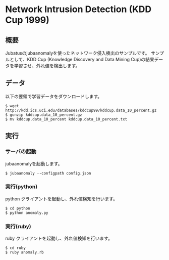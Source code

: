 # Network Intrusion Detection (KDD Cup 1999)

## 概要

Jubatusのjubaanomalyを使ったネットワーク侵入検出のサンプルです。
サンプルとして、KDD Cup (Knowledge Discovery and Data Mining Cup)の結果データを学習させ、外れ値を検出します。

## データ

以下の要領で学習データをダウンロードします。
```
$ wget http://kdd.ics.uci.edu/databases/kddcup99/kddcup.data_10_percent.gz
$ gunzip kddcup.data_10_percent.gz
$ mv kddcup.data_10_percent kddcup.data_10_percent.txt
```

## 実行

### サーバの起動
jubaanomalyを起動します。
```
$ jubaanomaly --configpath config.json
```
    
### 実行(python)
python クライアントを起動し、外れ値検知を行います。
```
$ cd python
$ python anomaly.py
```

### 実行(ruby)
ruby クライアントを起動し、外れ値検知を行います。
```
$ cd ruby
$ ruby anomaly.rb
```
